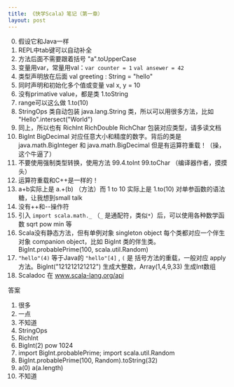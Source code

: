 ```yaml
---
title: 《快学Scala》笔记（第一章）
layout: post
---
```


0. 假设它和Java一样
1. REPL中tab键可以自动补全
2. 方法后面不需要跟着括号 "a".toUpperCase
3. 变量用var，常量用val：`var counter = 1` `val ansewer = 42`
3. 类型声明放在后面 val greeting : String = "hello"
5. 同时声明和初始化多个值或变量 val x, y = 10
6. 没有primative value，都是类 1.toString
7. range可以这么做 1.to(10)
8. StringOps 类自动包装 java.lang.String 类，所以可以用很多方法，比如 "Hello".intersect("World")
9. 同上，所以也有 RichInt RichDouble RichChar 包装对应类型，请多读文档
10. BigInt BigDecimal 对应任意大小和精度的数字。背后的类是 java.math.BigInteger 和 java.math.BigDecimal 但是有运算符重载！（操，这个牛逼了）
11. 不要使用强制类型转换，使用方法 99.4.toInt 99.toChar （编译器作者，摸摸头）
12. 运算符重载和C++是一样的！
13. a+b实际上是 a.+(b) （方法）而 1 to 10 实际上是 1.to(10) 对单参函数的语法糖，让我想到small talk
14. 没有++和--操作符
15. 引入 `import scala.math._` （`_` 是通配符，类似`*`）后，可以使用各种数学函数 sqrt pow min 等
16. Scala没有静态方法，但有单例对象 singleton object 每个类都对应一个伴生对象 companion object，比如 BigInt 类的伴生类。 BigInt.probablePrime(100, scala.util.Random)
17. `"hello"(4)` 等于Java的 `"hello"[4]` , `(` 是 括号方法的重载，一般对应 apply方法。BigInt("121212121212") 生成大整数，Array(1,4,9,33) 生成Int数组
18. Scaladoc 在 www.scala-lang.org/api

答案

1. 很多
2. 一点
3. 不知道
4. StringOps
5. RichInt
6. BigInt(2) pow 1024
7. import BigInt.probablePrime; import scala.util.Random
8. BigInt.probablePrime(100, Random).toString(32)
9. a(0) a(a.length)
10. 不知道

